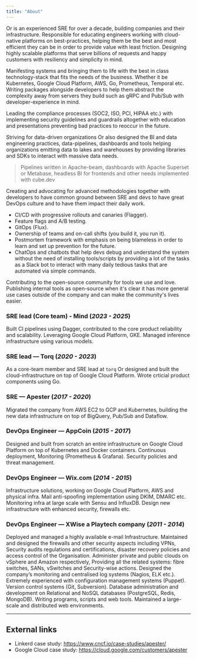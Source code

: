 ```yaml
---
title: "About"
---
```


Or is an experienced SRE for over a decade, building companies and their infrastructure.
Responsible for educating engineers working with cloud-native platforms on best-practices,
helping them be the best and most efficient they can be in order to provide value with least friction.
Designing highly scalable platforms that serve billions of requests and happy customers with resiliency and simplicity in mind.

Manifesting systems and bringing them to life with the best in class technology-stack that fits the needs of the business.
Whether it be Kubernetes, Google Cloud Platform, AWS, Go, Prometheus, Temporal etc.
Writing packages alongside developers to help them abstract the complexity away from servers they build
such as gRPC and Pub/Sub with developer-experience in mind.

Leading the compliance processes (SOC2, ISO, PCI, HIPAA etc.) with implementing security guidelines and guardrails altogether
with education and presentations preventing bad practices to reoccur in the future.

Striving for data-driven organizations Or also designed the BI and data engineering practices, data-pipelines, dashboards
and tools helping organizations emitting data to lakes and warehouses by providing libraries and SDKs to interact with massive data needs.
> Pipelines written in Apache-beam, dashboards with Apache Superset or Metabase, headless BI for frontends and other needs implemented with cube.dev

Creating and advocating for advanced methodologies together with developers to have common ground between SRE and devs 
to have great DevOps culture and to have them impact their daily work.
- CI/CD with progressive rollouts and canaries (Flagger).
- Feature flags and A/B testing.
- GitOps (Flux).
- Ownership of teams and on-call shifts (you build it, you run it).
- Postmortem framework with emphasis on being blameless in order to learn and set up prevention for the future.
- ChatOps and chatbots that help devs debug and understand the system without the need of installing tools/scripts by providing a lot of the tasks as a Slack bot to interact with many daily tedious tasks that are automated via simple commands.

Contributing to the open-source community for tools we use and love.
Publishing internal tools as open-source when it's clear it has more general use cases outside of the company and can make the community's lives easier.

### SRE lead (Core team) - Mind (*2023 - 2025*)
Built CI pipelines using Dagger, contributed to the core product reliability and scalability. Leveraging Google Cloud Platform, GKE.
Managed inference infrastructure using various models.

### SRE lead — Torq (*2020 - 2023*)
As a core-team member and SRE lead at `torq` Or designed and built the
cloud-infrastructure on top of Google Cloud Platform. Wrote crticial product components using Go.

### SRE — Apester (*2017 - 2020*)
Migrated the company from AWS EC2 to GCP and Kubernetes, building the new data infrastructure on top of BigQuery, Pub/Sub and Dataflow.

### DevOps Engineer — AppCoin (*2015 - 2017*)
Designed and built from scratch an entire infrastructure on Google Cloud Platform on top of Kubernetes and Docker containers.
Continuous deployment, Monitoring (Prometheus & Grafana). Security policies and threat management.

### DevOps Engineer — Wix.com (*2014 - 2015*)
Infrastructure solutions, working on Google Cloud Platform, AWS and physical infra.
Mail anti-spoofing implementation using DKIM, DMARC etc. Monitoring infra at large scale with Sensu and InfluxDB.
Design new infrastructure with enhanced security, firewalls etc.

### DevOps Engineer — XWise a Playtech company (*2011 - 2014*)
Deployed and managed a highly available e-mail Infrastructure.
Maintained and designed the firewalls and other security aspects including VPNs, Security audits regulations and certifications, disaster recovery policies and access control of the Organisation.
Administer private and public clouds on vSphere and Amazon respectively, Providing all the related systems: fibre switches, SANs, vSwitches and Security-wise actions.
Designed the company’s monitoring and centralised log systems (Nagios, ELK etc.).
Extremely experienced with configuration management systems (Puppet).
Version control systems (Git, Subversion).
Database administration and development on Relational and NoSQL databases (PostgreSQL, Redis, MongoDB).
Writing programs, scripts and web tools.
Maintained a large-scale and distributed web environments.

---
## External links

- Linkerd case study: https://www.cncf.io/case-studies/apester/
- Google Cloud case study: https://cloud.google.com/customers/apester
